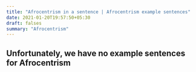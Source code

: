 ```yaml
---
title: "Afrocentrism in a sentence | Afrocentrism example sentences"
date: 2021-01-20T19:57:50+05:30
draft: falses
summary: "Afrocentrism"
---
```

## Unfortunately, we have no example sentences for Afrocentrism                 

